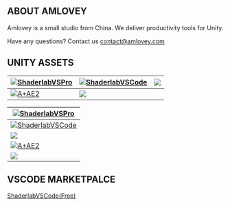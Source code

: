 <p/>

## ABOUT AMLOVEY

Amlovey is a small studio from China. We deliver productivity tools for Unity. 

Have any questions? Contact us <a href='mailto:contact@amlovey.com'>contact@amlovey.com</a>

## UNITY ASSETS

<div class='largeTable'>

| <a href='https://www.amlovey.com/shaderlabvs/#/' target='_blank'> ![ShaderlabVSPro](https://assetstore-cdn-china-v1.unitychina.cn/key-image/dd532687-b8c7-4f81-bafe-1388ea151b9f.jpg) </a> | <a href='https://www.amlovey.com/shaderlabvscode/#/' target='_blank'> ![ShaderlabVSCode](https://assetstore-cdn-china-v1.unitychina.cn/key-image/a312affa-ea47-4d98-ba29-5e1d14345c92.jpg) </a> | <a href='https://www.amlovey.com/YadeDocs/#/' target='_blank'> ![](https://assetstore-cdn-china-v1.unitychina.cn/key-image/b358ab0a-7dba-4092-9383-a3b336efb7d9.jpg) </a>|
|-- | --| -- |
| <a href='https://www.amlovey.com/assetexplorer2/assetsexplorer/' target='_blank'> ![A+AE2](https://assetstore-cdn-china-v1.unitychina.cn/key-image/e54730ba-e0b9-4ead-9432-b6e3bff0f21f.jpg) </a> | <a href='https://www.amlovey.com/assetexplorer/manual/' target='_blank'> ![](https://assetstore-cdn-china-v1.unitychina.cn/key-image/59cc5d35-1c10-425f-8e6c-9f4e54a101bf.jpg) </a> ||

</div>

<div class='smallTable'>

| <a href='https://www.amlovey.com/shaderlabvs/#/' target='_blank'> ![ShaderlabVSPro](https://assetstore-cdn-china-v1.unitychina.cn/key-image/dd532687-b8c7-4f81-bafe-1388ea151b9f.jpg) </a> |
|-|
| <a href='https://www.amlovey.com/shaderlabvscode/#/' target='_blank'> ![ShaderlabVSCode](https://assetstore-cdn-china-v1.unitychina.cn/key-image/a312affa-ea47-4d98-ba29-5e1d14345c92.jpg) </a> |
| <a href='https://www.amlovey.com/YadeDocs/#/' target='_blank'> ![](https://assetstore-cdn-china-v1.unitychina.cn/key-image/b358ab0a-7dba-4092-9383-a3b336efb7d9.jpg) </a>|
| <a href='https://www.amlovey.com/assetexplorer2/assetsexplorer/' target='_blank'> ![A+AE2](https://assetstore-cdn-china-v1.unitychina.cn/key-image/e54730ba-e0b9-4ead-9432-b6e3bff0f21f.jpg) </a> | 
| <a href='https://www.amlovey.com/assetexplorer/manual/' target='_blank'> ![](https://assetstore-cdn-china-v1.unitychina.cn/key-image/59cc5d35-1c10-425f-8e6c-9f4e54a101bf.jpg) </a> |
</div>

## VSCODE MARKETPALCE
[ShaderlabVSCode(Free)](https://marketplace.visualstudio.com/items?itemName=amlovey.shaderlabvscodefree)  